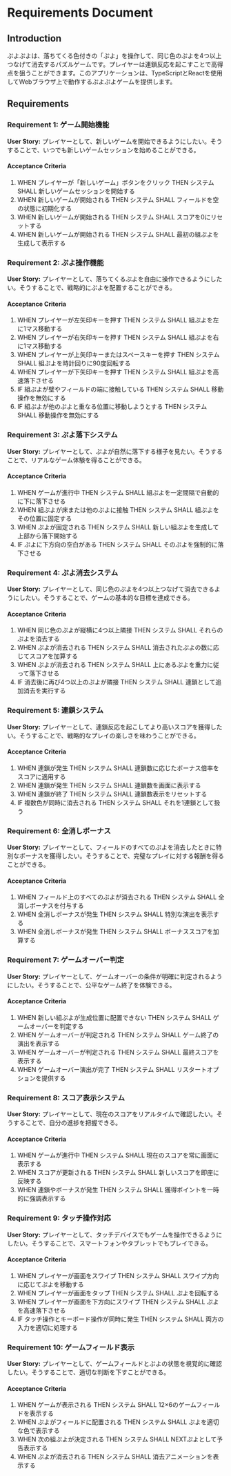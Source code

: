 # Requirements Document

## Introduction

ぷよぷよは、落ちてくる色付きの「ぷよ」を操作して、同じ色のぷよを4つ以上つなげて消去するパズルゲームです。プレイヤーは連鎖反応を起こすことで高得点を狙うことができます。このアプリケーションは、TypeScriptとReactを使用してWebブラウザ上で動作するぷよぷよゲームを提供します。

## Requirements

### Requirement 1: ゲーム開始機能

**User Story:** プレイヤーとして、新しいゲームを開始できるようにしたい。そうすることで、いつでも新しいゲームセッションを始めることができる。

#### Acceptance Criteria

1. WHEN プレイヤーが「新しいゲーム」ボタンをクリック THEN システム SHALL 新しいゲームセッションを開始する
2. WHEN 新しいゲームが開始される THEN システム SHALL フィールドを空の状態に初期化する
3. WHEN 新しいゲームが開始される THEN システム SHALL スコアを0にリセットする
4. WHEN 新しいゲームが開始される THEN システム SHALL 最初の組ぷよを生成して表示する

### Requirement 2: ぷよ操作機能

**User Story:** プレイヤーとして、落ちてくるぷよを自由に操作できるようにしたい。そうすることで、戦略的にぷよを配置することができる。

#### Acceptance Criteria

1. WHEN プレイヤーが左矢印キーを押す THEN システム SHALL 組ぷよを左に1マス移動する
2. WHEN プレイヤーが右矢印キーを押す THEN システム SHALL 組ぷよを右に1マス移動する
3. WHEN プレイヤーが上矢印キーまたはスペースキーを押す THEN システム SHALL 組ぷよを時計回りに90度回転する
4. WHEN プレイヤーが下矢印キーを押す THEN システム SHALL 組ぷよを高速落下させる
5. IF 組ぷよが壁やフィールドの端に接触している THEN システム SHALL 移動操作を無効にする
6. IF 組ぷよが他のぷよと重なる位置に移動しようとする THEN システム SHALL 移動操作を無効にする

### Requirement 3: ぷよ落下システム

**User Story:** プレイヤーとして、ぷよが自然に落下する様子を見たい。そうすることで、リアルなゲーム体験を得ることができる。

#### Acceptance Criteria

1. WHEN ゲームが進行中 THEN システム SHALL 組ぷよを一定間隔で自動的に下に落下させる
2. WHEN 組ぷよが床または他のぷよに接触 THEN システム SHALL 組ぷよをその位置に固定する
3. WHEN ぷよが固定される THEN システム SHALL 新しい組ぷよを生成して上部から落下開始する
4. IF ぷよに下方向の空白がある THEN システム SHALL そのぷよを強制的に落下させる

### Requirement 4: ぷよ消去システム

**User Story:** プレイヤーとして、同じ色のぷよを4つ以上つなげて消去できるようにしたい。そうすることで、ゲームの基本的な目標を達成できる。

#### Acceptance Criteria

1. WHEN 同じ色のぷよが縦横に4つ以上隣接 THEN システム SHALL それらのぷよを消去する
2. WHEN ぷよが消去される THEN システム SHALL 消去されたぷよの数に応じてスコアを加算する
3. WHEN ぷよが消去される THEN システム SHALL 上にあるぷよを重力に従って落下させる
4. IF 消去後に再び4つ以上のぷよが隣接 THEN システム SHALL 連鎖として追加消去を実行する

### Requirement 5: 連鎖システム

**User Story:** プレイヤーとして、連鎖反応を起こしてより高いスコアを獲得したい。そうすることで、戦略的なプレイの楽しさを味わうことができる。

#### Acceptance Criteria

1. WHEN 連鎖が発生 THEN システム SHALL 連鎖数に応じたボーナス倍率をスコアに適用する
2. WHEN 連鎖が発生 THEN システム SHALL 連鎖数を画面に表示する
3. WHEN 連鎖が終了 THEN システム SHALL 連鎖数表示をリセットする
4. IF 複数色が同時に消去される THEN システム SHALL それを1連鎖として扱う

### Requirement 6: 全消しボーナス

**User Story:** プレイヤーとして、フィールドのすべてのぷよを消去したときに特別なボーナスを獲得したい。そうすることで、完璧なプレイに対する報酬を得ることができる。

#### Acceptance Criteria

1. WHEN フィールド上のすべてのぷよが消去される THEN システム SHALL 全消しボーナスを付与する
2. WHEN 全消しボーナスが発生 THEN システム SHALL 特別な演出を表示する
3. WHEN 全消しボーナスが発生 THEN システム SHALL ボーナススコアを加算する

### Requirement 7: ゲームオーバー判定

**User Story:** プレイヤーとして、ゲームオーバーの条件が明確に判定されるようにしたい。そうすることで、公平なゲーム終了を体験できる。

#### Acceptance Criteria

1. WHEN 新しい組ぷよが生成位置に配置できない THEN システム SHALL ゲームオーバーを判定する
2. WHEN ゲームオーバーが判定される THEN システム SHALL ゲーム終了の演出を表示する
3. WHEN ゲームオーバーが判定される THEN システム SHALL 最終スコアを表示する
4. WHEN ゲームオーバー演出が完了 THEN システム SHALL リスタートオプションを提供する

### Requirement 8: スコア表示システム

**User Story:** プレイヤーとして、現在のスコアをリアルタイムで確認したい。そうすることで、自分の進捗を把握できる。

#### Acceptance Criteria

1. WHEN ゲームが進行中 THEN システム SHALL 現在のスコアを常に画面に表示する
2. WHEN スコアが更新される THEN システム SHALL 新しいスコアを即座に反映する
3. WHEN 連鎖やボーナスが発生 THEN システム SHALL 獲得ポイントを一時的に強調表示する

### Requirement 9: タッチ操作対応

**User Story:** プレイヤーとして、タッチデバイスでもゲームを操作できるようにしたい。そうすることで、スマートフォンやタブレットでもプレイできる。

#### Acceptance Criteria

1. WHEN プレイヤーが画面をスワイプ THEN システム SHALL スワイプ方向に応じてぷよを移動する
2. WHEN プレイヤーが画面をタップ THEN システム SHALL ぷよを回転する
3. WHEN プレイヤーが画面を下方向にスワイプ THEN システム SHALL ぷよを高速落下させる
4. IF タッチ操作とキーボード操作が同時に発生 THEN システム SHALL 両方の入力を適切に処理する

### Requirement 10: ゲームフィールド表示

**User Story:** プレイヤーとして、ゲームフィールドとぷよの状態を視覚的に確認したい。そうすることで、適切な判断を下すことができる。

#### Acceptance Criteria

1. WHEN ゲームが表示される THEN システム SHALL 12×6のゲームフィールドを表示する
2. WHEN ぷよがフィールドに配置される THEN システム SHALL ぷよを適切な色で表示する
3. WHEN 次の組ぷよが決定される THEN システム SHALL NEXTぷよとして予告表示する
4. WHEN ぷよが消去される THEN システム SHALL 消去アニメーションを表示する